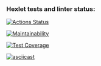 ### Hexlet tests and linter status:
[![Actions Status](https://github.com/Kseniia66/frontend-project-46/actions/workflows/hexlet-check.yml/badge.svg)](https://github.com/Kseniia66/frontend-project-46/actions)

[![Maintainability](https://api.codeclimate.com/v1/badges/a47e17c4d7bc9fb2f86d/maintainability)](https://codeclimate.com/github/Kseniia66/frontend-project-46/maintainability)

[![Test Coverage](https://api.codeclimate.com/v1/badges/a47e17c4d7bc9fb2f86d/test_coverage)](https://codeclimate.com/github/Kseniia66/frontend-project-46/test_coverage)

[![asciicast](https://asciinema.org/a/uZj0aQbq3U6sRKeGf49i7BbUm.svg)](https://asciinema.org/a/uZj0aQbq3U6sRKeGf49i7BbUm)
